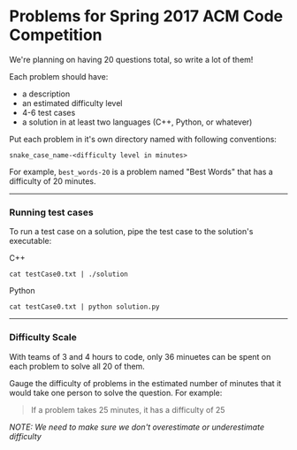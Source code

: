 # Problems for Spring 2017 ACM Code Competition

We're planning on having 20 questions total, so write a lot of them!

Each problem should have:

- a description
- an estimated difficulty level
- 4-6 test cases
- a solution in at least two languages (C++, Python, or whatever)

Put each problem in it's own directory named with following conventions:

    snake_case_name-<difficulty level in minutes>

For example, `best_words-20` is a problem named "Best Words" that has a
difficulty of 20 minutes.

--------------

### Running test cases

To run a test case on a solution, pipe the test case to the solution's
executable:

C++

    cat testCase0.txt | ./solution

Python

    cat testCase0.txt | python solution.py

----------------

### Difficulty Scale

With teams of 3 and 4 hours to code, only 36 minuetes can be spent on each
problem to solve all 20 of them.

Gauge the difficulty of problems in the estimated number of minutes that
it would take one person to solve the question. For example:

> If a problem takes 25 minutes, it has a difficulty of 25

_NOTE: We need to make sure we don't overestimate or underestimate difficulty_

